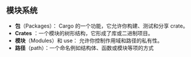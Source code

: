 ## 模块系统
* **包**（Packages）： Cargo 的一个功能，它允许你构建、测试和分享 crate。
* **Crates** ：一个模块的树形结构，它形成了库或二进制项目。
* **模块**（Modules）和 use： 允许你控制作用域和路径的私有性。
* **路径**（path）：一个命名例如结构体、函数或模块等项的方式